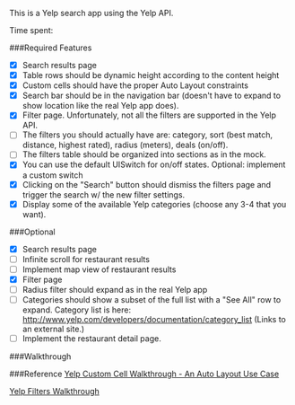 This is a Yelp search app using the Yelp API.

Time spent: <Number of hours spent>


###Required Features

- [x] Search results page
- [x] Table rows should be dynamic height according to the content height
- [x] Custom cells should have the proper Auto Layout constraints
- [x] Search bar should be in the navigation bar (doesn't have to expand to show location like the real Yelp app does).
- [x] Filter page. Unfortunately, not all the filters are supported in the Yelp API.
- [ ] The filters you should actually have are: category, sort (best match, distance, highest rated), radius (meters), deals (on/off).
- [ ] The filters table should be organized into sections as in the mock.
- [x] You can use the default UISwitch for on/off states. Optional: implement a custom switch
- [x] Clicking on the "Search" button should dismiss the filters page and trigger the search w/ the new filter settings.
- [x] Display some of the available Yelp categories (choose any 3-4 that you want).

###Optional

- [x] Search results page
- [ ] Infinite scroll for restaurant results
- [ ] Implement map view of restaurant results
- [x] Filter page
- [ ] Radius filter should expand as in the real Yelp app
- [ ] Categories should show a subset of the full list with a "See All" row to expand. Category list is here: http://www.yelp.com/developers/documentation/category_list (Links to an external site.)
- [ ] Implement the restaurant detail page.

###Walkthrough


###Reference
[Yelp Custom Cell Walkthrough - An Auto Layout Use Case](https://vimeo.com/109911790)

[Yelp Filters Walkthrough](https://vimeo.com/110039486)
